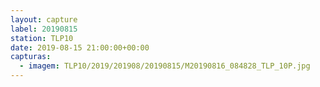 ```yaml
---
layout: capture
label: 20190815
station: TLP10
date: 2019-08-15 21:00:00+00:00
capturas:
  - imagem: TLP10/2019/201908/20190815/M20190816_084828_TLP_10P.jpg
---
```

